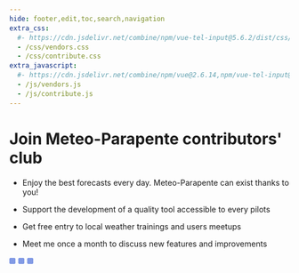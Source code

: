 ```yaml
---
hide: footer,edit,toc,search,navigation
extra_css:
  #- https://cdn.jsdelivr.net/combine/npm/vue-tel-input@5.6.2/dist/css/component.min.css,npm/vue-tel-input@5.6.2/dist/css/sprite.min.css
  - /css/vendors.css
  - /css/contribute.css
extra_javascript:
  #- https://cdn.jsdelivr.net/combine/npm/vue@2.6.14,npm/vue-tel-input@5.6.2/dist/vue-tel-input.umd.min.js,npm/vue-resource@1.5.3/dist/vue-resource.min.js
  - /js/vendors.js
  - /js/contribute.js
---
```


# Join Meteo-Parapente contributors' club
 
- Enjoy the best forecasts every day. Meteo-Parapente can exist thanks to you!
 
- Support the development of a quality tool accessible to every pilots
 
- Get free entry to local weather trainings and users meetups
 
- Meet me once a month to discuss new features and improvements

<script>
  const mp_form_locale = {
    locale: `en`,
    default_country: `GB`,
    product_contributor_title: `Contributor`,
    product_contributor_description: `€3 per month <small>(12 months)</small>`,
    product_supporter_title: `Supporter`,
    product_supporter_description: `€5 per month <small>(12 months)</small>`,
    product_small_text: `Single payment of €### for 12 months. No renewal.`,
    header_coordinates: `About you`,
    email: `Email`,
    mobile_phone: `Mobile phone`,
    mobile_phone_small_text: `Only used to receive your access code and to reset it in case you lose it. If you don't have a cell phone, contact support@meteo-parapente.com`,
    payment_method: `Payment method`,
    payment_card: `Credit card / Debit card`,
    payment_proceed: `Proceed to payment ►`,
    terms_approval: `By clicking on "proceed to payment", you hereby agree and consent to the <a href="/legal/#general-conditions-of-use-of-meteo-parapente" target="_blank">general conditions of use of Meteo-Parapente</a>, the <a href="/legal/#specific-conditions-of-membership-of-the-contributors-club" target="_blank">specific conditions of membership of the contributors club</a> and the <a href="/privacy/" target="_blank">privacy policy</a>.`,
    error_email: `Email address is not valid`,
    error_phone: `Phone number is not valid`,
    error_request: `Error: cannot reach server. Check your connection and try again.`,
    need_help: `Do you need help?`,
    email_us: `Write an email to <strong>support@meteo-parapente.com</strong>`,
    payment_declined: `The payment did not succeed. Please try again.`
  };
</script>
<div id="app">
  <p v-if="!ready"><img src="/img/load.gif" class="loading" alt="⏳ loading, please wait..." /></p>
</div>